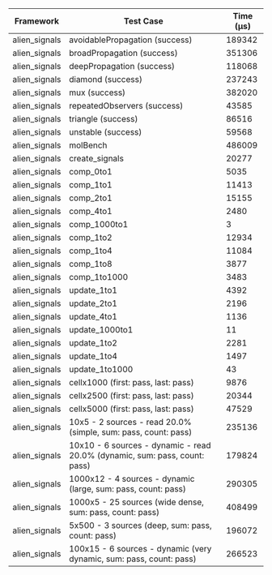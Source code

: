 | Framework | Test Case | Time (μs) |
| --- | --- | --- |
| alien_signals | avoidablePropagation (success) | 189342 |
| alien_signals | broadPropagation (success) | 351306 |
| alien_signals | deepPropagation (success) | 118068 |
| alien_signals | diamond (success) | 237243 |
| alien_signals | mux (success) | 382020 |
| alien_signals | repeatedObservers (success) | 43585 |
| alien_signals | triangle (success) | 86516 |
| alien_signals | unstable (success) | 59568 |
| alien_signals | molBench | 486009 |
| alien_signals | create_signals | 20277 |
| alien_signals | comp_0to1 | 5035 |
| alien_signals | comp_1to1 | 11413 |
| alien_signals | comp_2to1 | 15155 |
| alien_signals | comp_4to1 | 2480 |
| alien_signals | comp_1000to1 | 3 |
| alien_signals | comp_1to2 | 12934 |
| alien_signals | comp_1to4 | 11084 |
| alien_signals | comp_1to8 | 3877 |
| alien_signals | comp_1to1000 | 3483 |
| alien_signals | update_1to1 | 4392 |
| alien_signals | update_2to1 | 2196 |
| alien_signals | update_4to1 | 1136 |
| alien_signals | update_1000to1 | 11 |
| alien_signals | update_1to2 | 2281 |
| alien_signals | update_1to4 | 1497 |
| alien_signals | update_1to1000 | 43 |
| alien_signals | cellx1000 (first: pass, last: pass) | 9876 |
| alien_signals | cellx2500 (first: pass, last: pass) | 20344 |
| alien_signals | cellx5000 (first: pass, last: pass) | 47529 |
| alien_signals | 10x5 - 2 sources - read 20.0% (simple, sum: pass, count: pass) | 235136 |
| alien_signals | 10x10 - 6 sources - dynamic - read 20.0% (dynamic, sum: pass, count: pass) | 179824 |
| alien_signals | 1000x12 - 4 sources - dynamic (large, sum: pass, count: pass) | 290305 |
| alien_signals | 1000x5 - 25 sources (wide dense, sum: pass, count: pass) | 408499 |
| alien_signals | 5x500 - 3 sources (deep, sum: pass, count: pass) | 196072 |
| alien_signals | 100x15 - 6 sources - dynamic (very dynamic, sum: pass, count: pass) | 266523 |
